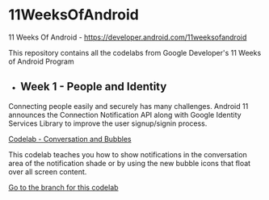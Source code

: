 # 11WeeksOfAndroid
11 Weeks Of Android - https://developer.android.com/11weeksofandroid

This repository contains all the codelabs from Google Developer's 11 Weeks of Android Program

* ## Week 1 - People and Identity

Connecting people easily and securely has many challenges. Android 11 announces the Connection Notification API along with Google Identity Services Library to improve the user signup/signin process.

[Codelab - Conversation and Bubbles](https://developer.android.com/codelabs/android-people) 

This codelab teaches you how to show notifications in the conversation area of the notification shade or by using the new bubble icons that float over all screen content.

[Go to the branch for this codelab](https://github.com/tanmaymadaan/11WeeksOfAndroid/tree/Week1-PeopleAndIdentity) 
